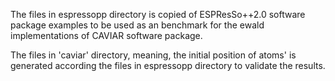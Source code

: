 
The files in espressopp directory is copied of ESPResSo++2.0 software package examples to be used as an benchmark
for the ewald implementations of CAVIAR software package.

The files in 'caviar' directory, meaning, the initial position of atoms' is generated according the files in
espressopp directory to validate the results.
